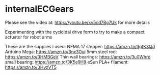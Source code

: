# internalECGears

Please see the video at: https://youtu.be/xv5cd7Bg7Uk for more details

Experimenting with the cycloidal drive form to try to make a compact actuator for robot arms

These are the supplies i used:
NEMA 17 stepper: https://amzn.to/3gtK3Qd
Arduino Mega: https://amzn.to/3nx3Oui
5mm steel rod: https://amzn.to/3HMBGeV
Thin wall bearings: https://amzn.to/3u0Whrd
small bearing: https://amzn.to/3K5e9H8
eSun PLA+ filament: https://amzn.to/3HvzVT5
